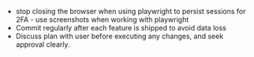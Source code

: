 - stop closing the browser when using playwright to persist sessions for 2FA - use screenshots when working with playwright
- Commit regularly after each feature is shipped to avoid data loss
- Discuss plan with user before executing any changes, and seek approval clearly.